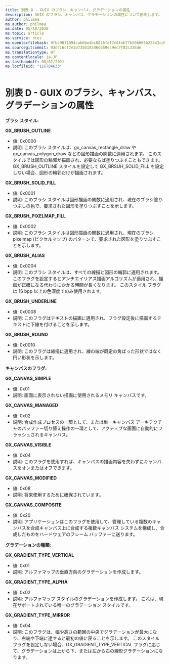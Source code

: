 ```yaml
---
title: 別表 D - GUIX のブラシ、キャンバス、グラデーションの属性
description: GUIX のブラシ、キャンバス、グラデーションの属性について説明します。
author: philmea
ms.author: philmea
ms.date: 05/19/2020
ms.topic: article
ms.service: rtos
ms.openlocfilehash: 9fbc98f1094cab6be4bc0826fef7c0feb77b50b066b22342cd52404bd85ff98e
ms.sourcegitcommit: 93d716cf7e3d735b18246d659ec9ec7f82c336de
ms.translationtype: HT
ms.contentlocale: ja-JP
ms.lasthandoff: 08/07/2021
ms.locfileid: "116784633"
---
```

# <a name="appendix-d---guix-brush-canvas-and-gradient-attributes"></a>別表 D - GUIX のブラシ、キャンバス、グラデーションの属性

__**ブラシ スタイル:**__

**GX_BRUSH_OUTLINE**
- 値: 0x0000
- 説明: このブラシ スタイルは、gx_canvas_rectangle_draw や gx_canvas_polygon_draw などの図形描画の関数に適用されます。 このスタイルでは図形の輪郭が描画され、必要ならば塗りつぶすこともできます。 GX_BRUSH_OUTLINE スタイルを設定して GX_BRSUH_SOLID_FILL を設定しない場合、図形の輪郭だけが描画されます。

**GX_BRUSH_SOLID_FILL**
- 値: 0x0001
- 説明: このブラシ スタイルは図形描画の関数に適用され、現在のブラシ塗りつぶしの色で、要求された図形を塗りつぶすことを示します。

**GX_BRUSH_PIXELMAP_FILL**
- 値: 0x0002
- 説明: このブラシ スタイルは図形描画の関数に適用され、現在のブラシ pixelmap (ピクセルマップ) のパターンで、要求された図形を塗りつぶすことを示します。

**GX_BRUSH_ALIAS**
- 値: 0x0004
- 説明: このブラシ スタイルは、すべての線描と図形の輪郭に適用されます。 このフラグを設定するとアンチエイリアス描画アルゴリズムが適用され、描画が正確になる代わりにかかる時間が長くなります。 このスタイル フラグは 16 bpp 以上の色深度でのみ使用されます。

**GX_BRUSH_UNDERLINE**
- 値: 0x0008
- 説明: このフラグはテキストの描画に適用され、フラグ設定後に描画するテキストに下線を付けることを示します。

**GX_BRUSH_ROUND**
- 値: 0x0010
- 説明: このフラグは線描に適用され、線の端が既定の角ばった形状ではなく円い形状を示します。

__**キャンバスのフラグ:**__

**GX_CANVAS_SIMPLE**
- 値: 0x01
- 説明: 画面に表示されない描画に使用されるメモリ キャンバスです。

**GX_CANVAS_MANAGED**
- 値: 0x02
- 説明: 合成作成プロセスの一環として、または単一キャンバス アーキテクチャのバッファー切り替え操作の一環として、アクティブな画面に自動的にフラッシュされるキャンバス。

**GX_CANVAS_VISIBLE**
- 値: 0x04
- 説明: このフラグを使用すれば、キャンバスの描画内容を失わずにキャンバスをオンまたはオフできます。

**GX_CANVAS_MODIFIED**
- 値: 0x08
- 説明: 将来使用するために確保されています。

**GX_CANVAS_COMPOSITE**
- 値: 0x20
- 説明: アプリケーションはこのフラグを使用して、管理している複数のキャンバスを合成キャンバス上に合成する複数キャンバス システムを構成し、合成したものをハードウェアのフレーム バッファーに送ります。

__**グラデーションの種類:**__

**GX_GRADIENT_TYPE_VERTICAL**
- 値: 0x01
- 説明: アルファマップの垂直方向のグラデーションを作成します。

**GX_GRADIENT_TYPE_ALPHA**
- 値: 0x02
- 説明: アルファマップ スタイルのグラデーションを作成します。 これは、現在サポートされている唯一のグラデーション スタイルです。

**GX_GRADIENT_TYPE_MIRROR**
- 値: 0x04
- 説明: このフラグは、幅や高さの範囲の中央でグラデーションが最大になり、右端や下端に達すると最初の値に戻ることを示します。 このスタイル フラグを設定しない場合、GX_GRADIENT_TYPE_VERTICAL フラグに応じて、グラデーションは上から下、または左から右の線形グラデーションになります。